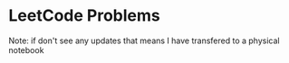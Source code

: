 # LeetCode Problems
Note: if don't see any updates that means I have transfered to a physical notebook